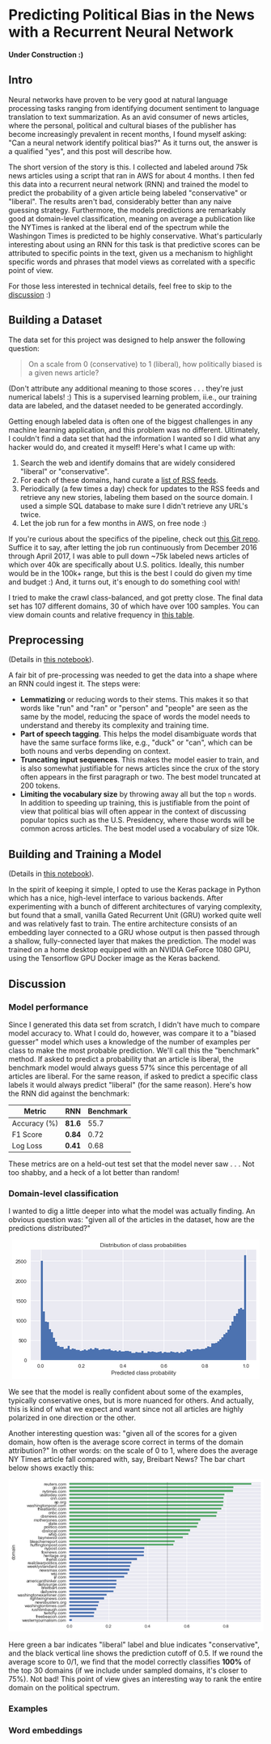 # Predicting Political Bias in the News with a Recurrent Neural Network

__Under Construction :)__

## Intro

Neural networks have proven to be very good at natural language processing tasks ranging from identifying document sentiment to language translation to text summarization. As an avid consumer of news articles, where the personal, political and cultural biases of the publisher has become increasingly prevalent in recent months, I found myself asking:  "Can a neural network identify political bias?"  As it turns out, the answer is a qualified "yes", and this post will describe how.

The short version of the story is this.  I collected and labeled around 75k news articles using a script that ran in AWS for about 4 months.  I then fed this data into a recurrent neural network (RNN) and trained the model to predict the probability of a given article being labeled "conservative" or "liberal".  The results aren't bad, considerably better than any naive guessing strategy.  Furthermore, the models predictions are remarkably good at domain-level classification, meaning on average a publication like the NYTimes is ranked at the liberal end of the spectrum while the Washingon Times is predicted to be highly conservative.  What's particularly interesting about using an RNN for this task is that predictive scores can be attributed to specific points in the text, given us a mechanism to highlight specific words and phrases that model views as correlated with a specific point of view.

For those less interested in technical details, feel free to skip to the [discussion](#Discussion) :)

## Building a Dataset

The data set for this project was designed to help answer the following question:

> On a scale from 0 (conservative) to 1 (liberal), how politically biased is a given news article?

(Don't attribute any additional meaning to those scores . . . they're just numerical labels! :)  This is a supervised learning problem, ii.e., our training data are labeled, and the dataset needed to be generated accordingly.  

Getting enough labeled data is often one of the biggest challenges in any machine learning application, and this problem was no different.  Ultimately, I couldn't find a data set that had the information I wanted so I did what any hacker would do, and created it myself!  Here's what I came up with:

1. Search the web and identify domains that are widely considered "liberal" or "conservative".
1. For each of these domains, hand curate a [list of RSS feeds](https://github.com/davebiagioni/news-crawler/tree/master/rss).
1. Periodically (a few times a day) check for updates to the RSS feeds and retrieve any new stories, labeling them based on the source domain. I used a simple SQL database to make sure I didn't retrieve any URL's twice.
1. Let the job run for a few months in AWS, on  free node :)

If you're curious about the specifics of the pipeline, check out [this Git repo](https://github.com/davebiagioni/news-crawler).  Suffice it to say, after letting the job run continuously from December 2016 through April 2017, I was able to pull down ~75k labeled news articles of which over 40k are specifically about U.S. politics.  Ideally, this number would be in the 100k+ range, but this is the best I could do given my time and budget :)  And, it turns out, it's enough to do something cool with!

I tried to make the crawl class-balanced, and got pretty close.  The final data set has 107 different domains, 30 of which have over 100 samples.  You can view domain counts and relative frequency in [this table](domains.md).

## Preprocessing

(Details in [this notebook](../news-classifier/1-preproc.ipynb)).

A fair bit of pre-processing was needed to get the data into a shape where an RNN could ingest it.  The steps were:

- __Lemmatizing__ or reducing words to their stems.  This makes it so that words like "run" and "ran" or "person" and "people" are seen as the same by the model, reducing the space of words the model needs to understand and thereby its complexity and training time.
- __Part of speech tagging__.  This helps the model disambiguate words that have the same surface forms like, e.g., "duck" or "can", which can be both nouns and verbs depending on context.
- __Truncating input sequences__.  This makes the model easier to train, and is also somewhat justifiable for news articles since the crux of the story often appears in the first paragraph or two.  The best model truncated at 200 tokens.
- __Limiting the vocabulary size__ by throwing away all but the top `n` words.  In addition to speeding up training, this is justifiable from the point of view that political bias will often appear in the context of discussing popular topics such as the U.S. Presidency, where those words will be common across articles.  The best model used a vocabulary of size 10k.

## Building and Training a Model

(Details in [this notebook](../news-classifier/2-classify.ipynb)).

In the spirit of keeping it simple, I opted to use the Keras package in Python which has a nice, high-level interface to various backends.  After experimenting with a bunch of different architectures of varying complexity, but found that a small, vanilla Gated Recurrent Unit (GRU) worked quite well and was relatively fast to train.  The entire architecture consists of an embedding layer connected to a GRU whose output is then passed through a shallow, fully-connected layer that makes the prediction.  The model was trained on a home desktop equipped with an NVIDIA GeForce 1080 GPU, using the Tensorflow GPU Docker image as the Keras backend.

## Discussion

### Model performance

Since I generated this data set from scratch, I didn't have much to compare model accuracy to.  What I could do, however, was compare it to a "biased guesser" model which uses a knowledge of the number of examples per class to make the most probable prediction.  We'll call this the "benchmark" method.  If asked to predict a probability that an article is liberal, the benchmark model would always guess 57% since this percentage of all articles are liberal.  For the same reason, if asked to predict a specific class labels it would always predict "liberal" (for the same reason).  Here's how the RNN did against the benchmark:

| Metric        | RNN           |  Benchmark  |
| ------------- |-------------| ----- |
| Accuracy (%) | __81.6__ | 55.7 |
| F1 Score | __0.84__ | 0.72 |
| Log Loss | __0.41__ | 0.68 | 

These metrics are on a held-out test set that the model never saw . . . Not too shabby, and a heck of a lot better than random!

### Domain-level classification

I wanted to dig a little deeper into what the model was actually finding.  An obvious question was: "given all of the articles in the dataset, how are the predictions distributed?"

<div style="text-align:center"><img src="img/prob-dist.png" alt="prob-dist" class="inline"/></div>

We see that the model is really confident about some of the examples, typically conservative ones, but is more nuanced for others.  And actually, this is kind of what we expect and want since not all articles are highly polarized in one direction or the other.

Another interesting question was:  "given all of the scores for a given domain, how often is the average score correct in terms of the domain attribution?"  In other words:  on the scale of 0 to 1, where does the average NY Times article fall compared with, say, Breibart News?  The bar chart below shows exactly this:

<div style="text-align:center"><img src="img/avg-prob-by-domain.png" alt="avg-prob-by-domain" class="inline"/></div>

Here green a bar indicates "liberal" label and blue indicates "conservative", and the black vertical line shows the prediction cutoff of 0.5.  If we round the average score to 0/1, we find that the model correctly classifies __100%__ of the top 30 domains (if we include under sampled domains, it's closer to 75%).  Not bad! This point of view gives an interesting way to rank the entire domain on the political spectrum. 

### Examples



### Word embeddings